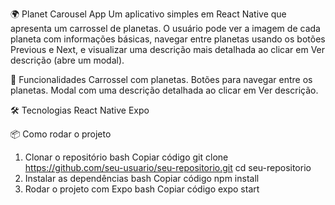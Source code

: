 🌍 Planet Carousel App
Um aplicativo simples em React Native que apresenta um carrossel de planetas. O usuário pode ver a imagem de cada planeta com informações básicas, navegar entre planetas usando os botões Previous e Next, e visualizar uma descrição mais detalhada ao clicar em Ver descrição (abre um modal).

🚀 Funcionalidades
Carrossel com planetas.
Botões para navegar entre os planetas.
Modal com uma descrição detalhada ao clicar em Ver descrição.

🛠️ Tecnologias
React Native
Expo

📦 Como rodar o projeto
1. Clonar o repositório
bash
Copiar código
git clone https://github.com/seu-usuario/seu-repositorio.git
cd seu-repositorio
2. Instalar as dependências
bash
Copiar código
npm install
3. Rodar o projeto com Expo
bash
Copiar código
expo start
